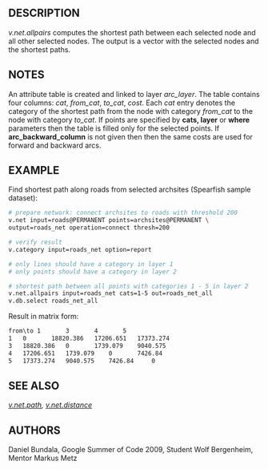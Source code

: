 ## DESCRIPTION

*v.net.allpairs* computes the shortest path between each selected node
and all other selected nodes. The output is a vector with the selected
nodes and the shortest paths.

## NOTES

An attribute table is created and linked to layer *arc_layer*. The table
contains four columns: *cat*, *from_cat*, *to_cat*, *cost*. Each *cat*
entry denotes the category of the shortest path from the node with
category *from_cat* to the node with category *to_cat*. If points are
specified by **cats, layer** or **where** parameters then the table is
filled only for the selected points.
If **arc_backward_column** is not given then then the same costs are
used for forward and backward arcs.

## EXAMPLE

Find shortest path along roads from selected archsites (Spearfish sample
dataset):

```bash
# prepare network: connect archsites to roads with threshold 200
v.net input=roads@PERMANENT points=archsites@PERMANENT \
output=roads_net operation=connect thresh=200

# verify result
v.category input=roads_net option=report

# only lines should have a category in layer 1
# only points should have a category in layer 2

# shortest path between all points with categories 1 - 5 in layer 2
v.net.allpairs input=roads_net cats=1-5 out=roads_net_all
v.db.select roads_net_all
```

Result in matrix form:

```bash
from\to 1       3       4       5
1   0       18820.386   17206.651   17373.274
3   18820.386   0       1739.079    9040.575
4   17206.651   1739.079    0       7426.84
5   17373.274   9040.575    7426.84     0
```

## SEE ALSO

*[v.net.path](v.net.path.md), [v.net.distance](v.net.distance.md)*

## AUTHORS

Daniel Bundala, Google Summer of Code 2009, Student
Wolf Bergenheim, Mentor
Markus Metz

